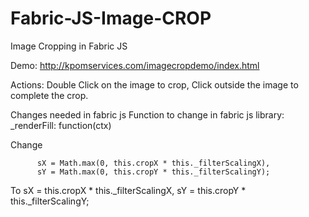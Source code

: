# Fabric-JS-Image-CROP
Image Cropping in Fabric JS

Demo:
http://kpomservices.com/imagecropdemo/index.html

Actions:
Double Click on the image to crop,
Click outside the image to complete the crop.

Changes needed in fabric js 
Function to change in fabric js library:
	_renderFill: function(ctx)

Change

          sX = Math.max(0, this.cropX * this._filterScalingX),
          sY = Math.max(0, this.cropY * this._filterScalingY);

To
          sX = this.cropX * this._filterScalingX,
          sY = this.cropY * this._filterScalingY;
          